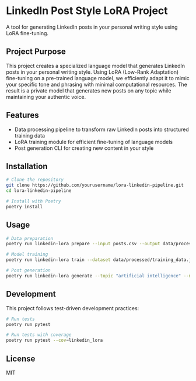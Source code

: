 # LinkedIn Post Style LoRA Project

A tool for generating LinkedIn posts in your personal writing style using LoRA fine-tuning.

## Project Purpose

This project creates a specialized language model that generates LinkedIn posts in your personal writing style. Using LoRA (Low-Rank Adaptation) fine-tuning on a pre-trained language model, we efficiently adapt it to mimic your specific tone and phrasing with minimal computational resources. The result is a private model that generates new posts on any topic while maintaining your authentic voice.

## Features

- Data processing pipeline to transform raw LinkedIn posts into structured training data
- LoRA training module for efficient fine-tuning of language models
- Post generation CLI for creating new content in your style

## Installation

```bash
# Clone the repository
git clone https://github.com/yourusername/lora-linkedin-pipeline.git
cd lora-linkedin-pipeline

# Install with Poetry
poetry install
```

## Usage

```bash
# Data preparation
poetry run linkedin-lora prepare --input posts.csv --output data/processed

# Model training
poetry run linkedin-lora train --dataset data/processed/training_data.json --config config/lora.yaml

# Post generation
poetry run linkedin-lora generate --topic "artificial intelligence" --model-path models/linkedin-adapter
```

## Development

This project follows test-driven development practices:

```bash
# Run tests
poetry run pytest

# Run tests with coverage
poetry run pytest --cov=linkedin_lora
```

## License

MIT

